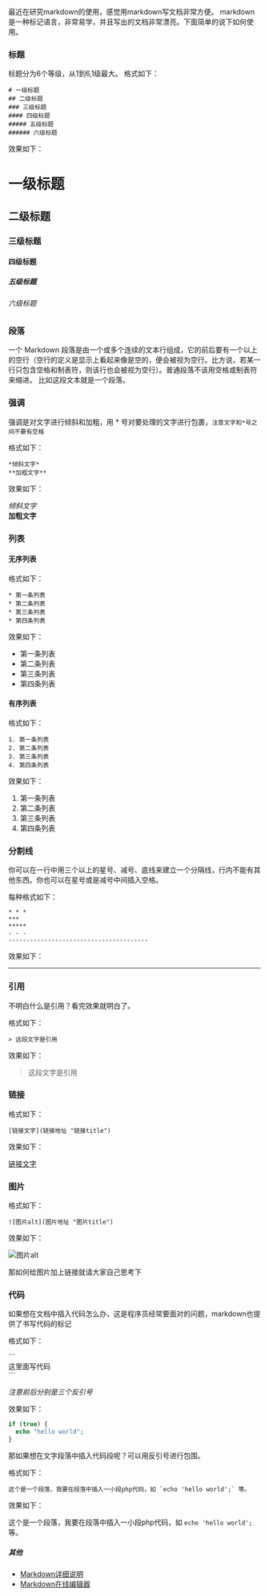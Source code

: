 最近在研究markdown的使用，感觉用markdown写文档非常方便。
markdown是一种标记语言，非常易学，并且写出的文档非常漂亮。下面简单的说下如何使用。

### 标题

标题分为6个等级，从1到6,1级最大。
格式如下：

```
# 一级标题
## 二级标题
### 三级标题
#### 四级标题
##### 五级标题
###### 六级标题
```

效果如下：
# 一级标题
## 二级标题
### 三级标题
#### 四级标题
##### 五级标题
###### 六级标题

### 段落

一个 Markdown 段落是由一个或多个连续的文本行组成，它的前后要有一个以上的空行（空行的定义是显示上看起来像是空的，便会被视为空行。比方说，若某一行只包含空格和制表符，则该行也会被视为空行）。普通段落不该用空格或制表符来缩进。
比如这段文本就是一个段落。

### 强调

强调是对文字进行倾斜和加粗，用 \* 号对要处理的文字进行包裹，`注意文字和*号之间不要有空格`

格式如下：
```
*倾斜文字*
**加粗文字**
```

效果如下：

*倾斜文字*<br/>
**加粗文字**

### 列表

#### 无序列表

格式如下：

```
* 第一条列表
* 第二条列表
* 第三条列表
* 第四条列表
```

效果如下：

* 第一条列表
* 第二条列表
* 第三条列表
* 第四条列表

#### 有序列表

格式如下：
```
1. 第一条列表
2. 第二条列表
3. 第三条列表
4. 第四条列表
```

效果如下：

1. 第一条列表
2. 第二条列表
3. 第三条列表
4. 第四条列表


### 分割线

你可以在一行中用三个以上的星号、减号、底线来建立一个分隔线，行内不能有其他东西。你也可以在星号或是减号中间插入空格。

每种格式如下：

```
* * *
***
*****
- - -
---------------------------------------
```

效果如下：

---------

### 引用 

不明白什么是引用？看完效果就明白了。

格式如下：

```
> 这段文字是引用
```

效果如下：

> 这段文字是引用

### 链接

格式如下：
```
[链接文字](链接地址 "链接title")
```

效果如下：

[链接文字](链接地址 "链接title")

### 图片

格式如下：
```
![图片alt](图片地址 "图片title")
```

效果如下：

![图片alt](https://www.google.com.hk/images/branding/googlelogo/2x/googlelogo_color_272x92dp.png "图片title")

那如何给图片加上链接就请大家自己思考下

### 代码

如果想在文档中插入代码怎么办，这是程序员经常要面对的问题，markdown也提供了书写代码的标记

格式如下：

\`\`\`<br/>
这里面写代码<br/>
\`\`\`

*注意前后分别是三个反引号*

效果如下：
```php
if (true) {
  echo "hello world";
}
```

那如果想在文字段落中插入代码段呢？可以用反引号进行包围。

格式如下：
```
这个是一个段落，我要在段落中插入一小段php代码，如 `echo 'hello world';` 等。
```

效果如下：

这个是一个段落，我要在段落中插入一小段php代码，如 `echo 'hello world';` 等。

##### 其他
* [Markdown详细说明](http://wowubuntu.com/markdown)
* [Markdown在线编辑器](http://www.maxiang.info/)
